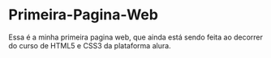 # Primeira-Pagina-Web

Essa é a minha primeira pagina web, que ainda está sendo feita ao decorrer do curso de HTML5 e CSS3 da plataforma alura.
